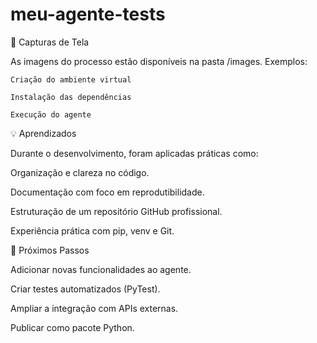 # meu-agente-tests
📸 Capturas de Tela

  As imagens do processo estão disponíveis na pasta /images.
  Exemplos:

    Criação do ambiente virtual

    Instalação das dependências

    Execução do agente

💡 Aprendizados

  Durante o desenvolvimento, foram aplicadas práticas como:

  Organização e clareza no código.

  Documentação com foco em reprodutibilidade.
  
  Estruturação de um repositório GitHub profissional.
  
  Experiência prática com pip, venv e Git.

🚀 Próximos Passos

  Adicionar novas funcionalidades ao agente.
  
  Criar testes automatizados (PyTest).
  
  Ampliar a integração com APIs externas.
  
  Publicar como pacote Python.
